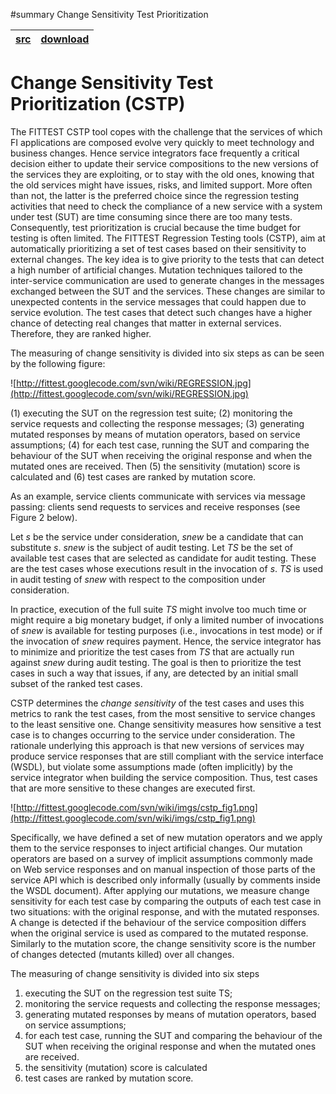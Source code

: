 ﻿#summary Change Sensitivity Test Prioritization

| [src](https://code.google.com/p/fittest/source/browse/#svn%2Ftrunk%2Fother-FITTEST-tools%2Fregression) | [download](https://drive.google.com/folderview?id=0B1lIbYI9LkEJWFNfRlozY3ZIczg&usp=sharing&tid=0BwFaBuXA-b2vaXVEdU54ZV9zUEE) |
|:-------------------------------------------------------------------------------------------------------|:-----------------------------------------------------------------------------------------------------------------------------|


# Change Sensitivity Test Prioritization (CSTP) #

The FITTEST CSTP tool copes with the challenge that the services of which FI applications are composed evolve very quickly to meet technology and business changes.  Hence service integrators face frequently a critical decision either to update their service compositions to the new versions of the services they are exploiting, or to stay with the old ones, knowing that the old services might have issues, risks, and limited support. More often than not, the latter is the preferred choice since the regression testing activities that need to check the compliance of a new service with a system under test (SUT) are time consuming since there are too many tests. Consequently, test prioritization is crucial because the time budget for testing is often limited. The FITTEST Regression Testing tools (CSTP), aim at automatically prioritizing a set of test cases based on their sensitivity to external changes. The key idea is to give priority to the tests that can detect a high number of artificial changes. Mutation techniques tailored to the inter-service communication are used to generate changes in the messages exchanged between the SUT and the services. These changes are similar to unexpected contents in the service messages that could happen due to service evolution. The test cases that detect such changes have a higher chance of detecting real changes that matter in external services. Therefore, they are ranked higher.

The measuring of change sensitivity is divided into six steps as can be seen by the following figure:

![http://fittest.googlecode.com/svn/wiki/REGRESSION.jpg](http://fittest.googlecode.com/svn/wiki/REGRESSION.jpg)

(1) executing the SUT on the regression test suite; (2) monitoring the service requests and collecting the response messages; (3) generating mutated responses by means of mutation operators, based on service assumptions; (4) for each test case, running the SUT and comparing the behaviour of the SUT when receiving the original response and when the mutated ones are received. Then (5) the sensitivity (mutation) score is calculated and (6) test cases are ranked by mutation score.

As an example, service clients communicate with services via message passing: clients send requests
to services and receive responses (see Figure 2 below).

Let _s_ be the service under consideration, _snew_ be a candidate that can substitute _s_. _snew_ is the subject of audit testing. Let _TS_ be the set of available test cases that are selected as candidate for audit testing. These are the test cases whose executions result in the invocation of _s_. _TS_ is used in audit testing of _snew_ with respect to the composition under consideration.

In practice, execution of the full suite _TS_ might involve too much time or might require a big monetary budget, if only a limited number of invocations of _snew_ is available for testing purposes (i.e., invocations in test mode) or if the invocation of _snew_ requires payment. Hence, the service integrator has to minimize and prioritize the test cases from _TS_  that are actually run against _snew_ during audit testing. The goal is then to prioritize the test cases in such a way that issues, if any, are detected by an initial small subset of the ranked test cases.

CSTP determines the _change sensitivity_ of the test cases and uses this metrics to rank the test cases, from the most sensitive to service changes to the least sensitive one. Change sensitivity measures how sensitive a test case is to changes occurring to the service under consideration. The rationale underlying this approach is that  new versions of services may produce service responses that are still compliant with the service interface (WSDL), but violate some assumptions made (often implicitly) by the service integrator when building the service composition. Thus, test cases that are more sensitive to these changes are executed first.

![http://fittest.googlecode.com/svn/wiki/imgs/cstp_fig1.png](http://fittest.googlecode.com/svn/wiki/imgs/cstp_fig1.png)

Specifically, we have defined a set of new mutation operators and we apply them to the service responses to inject artificial changes. Our mutation operators are based on a survey of implicit assumptions commonly made on Web service responses and on manual inspection of those parts of the service API which is described only informally (usually by comments inside the WSDL document). After applying our mutations, we measure change sensitivity for each test case by comparing the outputs of each test case in two situations: with the original response, and with the mutated responses. A change is detected if the behaviour of the service composition differs when the original service is used as compared to the mutated response. Similarly to the mutation score, the change sensitivity score is the number of changes detected (mutants killed) over all changes.

The measuring of change sensitivity is divided into six steps

  1. executing the SUT on the regression test suite TS;
  1. monitoring the service requests and collecting the response messages;
  1. generating mutated responses by means of mutation operators, based on service assumptions;
  1. for each test case, running the SUT and comparing the behaviour of the SUT when receiving the original response and when the mutated ones are received.
  1. the sensitivity (mutation) score is calculated
  1. test cases are ranked by mutation score.